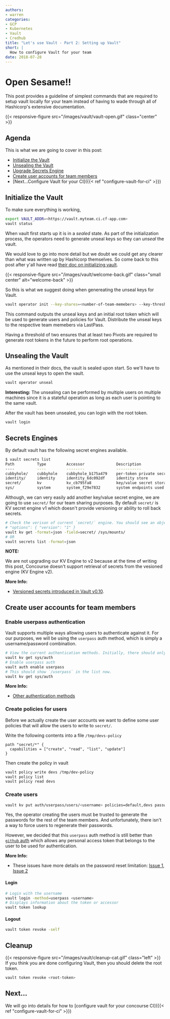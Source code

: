 ```yaml
---
authors:
- warren
categories:
- GCP
- Kubernetes
- Vault
- Credhub
title: "Let's use Vault - Part 2: Setting up Vault"
short: |
  How to configure Vault for your team
date: 2018-07-28
---
```


# Open Sesame!!

This post provides a guideline of simplest commands that are required to setup
vault locally for your team instead of having to wade through all of
Hashicorp's extensive documentation.

{{< responsive-figure src="/images/vault/vault-open.gif" class="center" >}}

## Agenda

This is what we are going to cover in this post:

- [Initialize the Vault](#initialize-the-vault)
- [Unsealing the Vault](#unsealing-the-vault)
- [Upgrade Secrets Engine](#upgrade-secrets-engine)
- [Create user accounts for team members](#create-user-accounts-for-team-members)
- [Next...Configure Vault for your CI]({{<
ref "configure-vault-for-ci" >}})

## Initialize the Vault

To make sure everything is working,
```bash
export VAULT_ADDR=<https://vault.myteam.ci.cf-app.com>
vault status
```

When vault first starts up it is in a *sealed* state. As part of the
initialization process, the operators need to generate unseal keys so they can
*unseal* the vault.

We would love to go into more detail but we doubt we could get any clearer than
what was written up by Hashicorp themselves. So come back to this post after
y'all have read [their doc on initializing vault](https://www.vaultproject.io/intro/getting-started/deploy.html#initializing-the-vault).


{{< responsive-figure src="/images/vault/welcome-back.gif" class="small center" alt="welcome-back" >}}

So this is what we suggest doing when genereating the unseal keys for Vault.

```bash
vault operator init --key-shares=<number-of-team-memebers> --key-threshold=2
```
This command outputs the unseal keys and an initial root token which will be
used to generate users and policies for Vault. Distribute the unseal keys to
the respective team memebers via LastPass.

Having a threshold of two ensures that at least two Pivots are required to
generate root tokens in the future to perform root operations.

## Unsealing the Vault
As mentioned in their docs, the vault is sealed upon start. So we'll have to
use the unseal keys to open the vault.

```bash
vault operator unseal
```
**Interesting:** The unsealing can be performed by multiple users on
multiple machines since it is a stateful operation as long as each user is
pointing to the same vault.

After the vault has been unsealed, you can login with the root token.
```bash
vault login
```

## Secrets Engines

By default vault has the following secret engines available.
```bash
$ vault secrets list
Path          Type         Accessor              Description
----          ----         --------              -----------
cubbyhole/    cubbyhole    cubbyhole_b175a479    per-token private secret storage
identity/     identity     identity_6dc092df     identity store
secret/       kv           kv_cb795fa8           key/value secret storage
sys/          system       system_f29e7832       system endpoints used for control, policy and debugging
```
Although, we can very easily add another key/value secret engine, we are going
to use `secret/` for our team sharing purposes. By default `secret/`
is KV secret engine v1 which doesn't provide versioning or ability to roll
back secrets.

```bash
# Check the verison of current `secret/` engine. You should see an object
# "options": { "version": "1" }
vault kv get -format=json -field=secret/ /sys/mounts/
# OR
vault secrets list -format=json
```

**NOTE:**

We are not upgrading our KV Engine to v2 because at the time of writing this
post, Concourse doesn't support retrieval of secrets from the vesioned engine
(KV Engine v2).

**More Info:**

- [Versioned secrets introduced in Vault v0.10](https://www.vaultproject.io/guides/secret-mgmt/versioned-kv.html).

## Create user accounts for team members

### Enable userpass authentication
Vault supports multiple ways allowing users to authenticate against it.
For our purposes, we will be using the `userpass` auth method, which is simply
a username/password combination.

```bash
# View the current authentication methods. Initially, there should only be `/token`
vault kv get sys/auth
# Enable userpass auth
vault auth enable userpass
# This should show `/userpass` in the list now.
vault kv get sys/auth
```
**More Info:**

- [Other authentication methods](https://www.vaultproject.io/docs/auth/index.html)

### Create policies for users

Before we actually create the user accounts we want to define some user
policies that will allow the users to write to `secret/`.

Write the following contents into a file `/tmp/devs-policy`

```
path "secret/*" {
  capabilities = ["create", "read", "list", "update"]
}
```

Then create the policy in vault
```bash
vault policy write devs /tmp/dev-policy
vault policy list
vault policy read devs
```

### Create users

```bash
vault kv put auth/userpass/users/<username> policies=default,devs password=<generate-a-password>
```
Yes, the operator creating the users must be trusted to generate the passwords
for the rest of the team members. And unfortunately, there isn't a way to
force users to regenerate their passwords.

However, we decided that this `userpass` auth method is still better than
[`github` auth](https://www.vaultproject.io/docs/auth/github.html) which allows
any personal access token that belongs to the user to be used for
authentication.

**More Info:**

- These issues have more details on the password reset limitation:
[Issue 1](https://groups.google.com/forum/#!topic/vault-tool/15O9GzGAsLw),
[Issue 2](https://groups.google.com/forum/#!topic/vault-tool/gEONXuCsJFc)

#### Login

```bash
# Login with the username
vault login -method=userpass <username>
# Displays information about the token or accessor
vault token lookup
```

#### Logout
```bash
vault token revoke -self
```

## Cleanup

{{< responsive-figure src="/images/vault/cleanup-cat.gif" class="left" >}}
If you think you are done configuring Vault, then you should delete the root
token.
```bash
vault token revoke <root-token>
```
## Next...

We will go into details for how to [configure vault for your concourse CI]({{<
ref "configure-vault-for-ci" >}})


